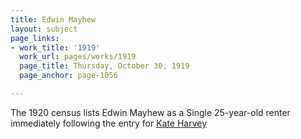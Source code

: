 ```yaml
---
title: Edwin Mayhew
layout: subject
page_links:
- work_title: '1919'
  work_url: pages/works/1919
  page_title: Thursday, October 30, 1919
  page_anchor: page-1056

---
```

<p>The 1920 census lists Edwin Mayhew as a Single 25-year-old renter immediately following the entry for <a href='../subjects/53' title='Kate Harvey'>Kate Harvey</a></p>